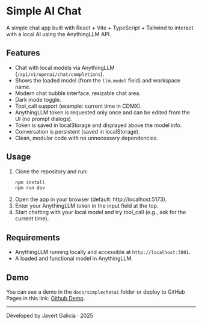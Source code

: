 # Simple AI Chat

A simple chat app built with React + Vite + TypeScript + Tailwind to interact with a local AI using the AnythingLLM API.

## Features

- Chat with local models via AnythingLLM (`/api/v1/openai/chat/completions`).
- Shows the loaded model (from the `llm.model` field) and workspace name.
- Modern chat bubble interface, resizable chat area.
- Dark mode toggle.
- Tool_call support (example: current time in CDMX).
- AnythingLLM token is requested only once and can be edited from the UI (no prompt dialogs).
- Token is saved in localStorage and displayed above the model info.
- Conversation is persistent (saved in localStorage).
- Clean, modular code with no unnecessary dependencies.

## Usage

1. Clone the repository and run:
   ```sh
   npm install
   npm run dev
   ```
2. Open the app in your browser (default: http://localhost:5173).
3. Enter your AnythingLLM token in the input field at the top.
4. Start chatting with your local model and try tool_call (e.g., ask for the current time).

## Requirements
- AnythingLLM running locally and accessible at `http://localhost:3001`.
- A loaded and functional model in AnythingLLM.

## Demo
You can see a demo in the `docs/simplechatai` folder or deploy to GitHub Pages in this link: [Github Demo](https://javert-galicia.github.io/simple-chat-ai/simplechatai/).

---
Developed by Javert Galicia · 2025
